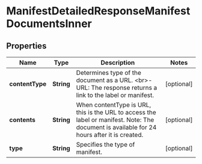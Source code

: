 

# ManifestDetailedResponseManifestDocumentsInner


## Properties

| Name | Type | Description | Notes |
|------------ | ------------- | ------------- | -------------|
|**contentType** | **String** | Determines type of the document as a URL. &lt;br&gt;- URL: The response returns a link to the label or manifest. |  [optional] |
|**contents** | **String** | When contentType is URL, this is the URL to access the label or manifest. Note: The document is available for 24 hours after it is created. |  [optional] |
|**type** | **String** | Specifies the type of manifest. |  [optional] |




